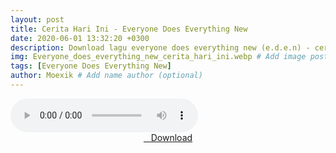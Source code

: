 ```yaml
---
layout: post
title: Cerita Hari Ini - Everyone Does Everything New
date: 2020-06-01 13:32:20 +0300
description: Download lagu everyone does everything new (e.d.e.n) - cerita hari ini.mp3 # Add post description (optional)
img: Everyone_does_everything_new_cerita_hari_ini.webp # Add image post (optional)
tags: [Everyone Does Everything New]
author: Moexik # Add name author (optional)
---
```


<audio class='js-player' style="--plyr-color-main: #212121;" controls>
<source src="https://drive.google.com/uc?authuser=0&id=vJb_vsQXVfUxPDHXNzrZOciMDZrHi&export=download" type="audio/mp3">
</audio><br />

<center>
<a href="https://drive.google.com/uc?authuser=0&id=1tCTxHhn5XkD8XZLJSnt3oQPQsZd7wAiY&export=download" class='hbt'><i class="fa fa-chevron-down" aria-hidden="true"></i>&nbsp; &nbsp;Download</a>
</center><br />
